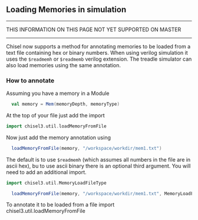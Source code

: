 ## Loading Memories in simulation

***
THIS INFORMATION ON THIS PAGE NOT YET SUPPORTED ON MASTER
***
Chisel now supports a method for annotating memories to be loaded from a text file containing
hex or binary numbers. When using verilog simulation it uses the `$readmemh` or `$readmemb`
verilog extension. The treadle simulator can also load memories using the same annotation.

### How to annotate
Assuming you have a memory in a Module
```scala
  val memory = Mem(memoryDepth, memoryType)
```
At the top of your file just add the import 
```scala
import chisel3.util.loadMemoryFromFile
```
Now just add the memory annotation using
```scala
  loadMemoryFromFile(memory, "/workspace/workdir/mem1.txt")
```
The default is to use `$readmemh` (which assumes all numbers in the file are in ascii hex),
bu to use ascii binary there is an optional third argument. You will need to add an additional import.
```scala
import chisel3.util.MemoryLoadFileType
```
```scala
  loadMemoryFromFile(memory, "/workspace/workdir/mem1.txt", MemoryLoadFileType.Binary)
```

To annotate it to be loaded from a file 
import chisel3.util.loadMemoryFromFile
